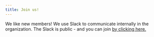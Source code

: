 ```yaml
---
title: Join us!
---
```


We like new members! We use Slack to communicate internally in the organization. The Slack is public - and you can join [by clicking here.](https://sbedtu.slack.com/join/shared_invite/enQtMzQ1NjUzMzQ0MzA5LTMyOTVhNDUyNjlkMTliYzQ2OGYwNGE0YTQwMjQ4ZGZjZTY5NzY2ZWViOGQyZDhhMDczM2UwYWMzMzExODA0ZDg "Link to join our Slack channel")